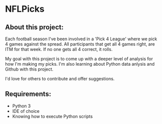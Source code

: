 # NFLPicks

## About this project:
Each football season I've been involved in a 'Pick 4 League' where we pick 4 games against the spread. All participants that get all 4 games right, are ITM for that week. If no one gets all 4 correct, it rolls. 

My goal with this project is to come up with a deeper level of analysis for how I'm making my picks. I'm also learning about Python data anlysis and Github with this project. 

I'd love for others to contribute and offer suggestions. 

## Requirements:
- Python 3
- IDE of choice
- Knowing how to execute Python scripts
